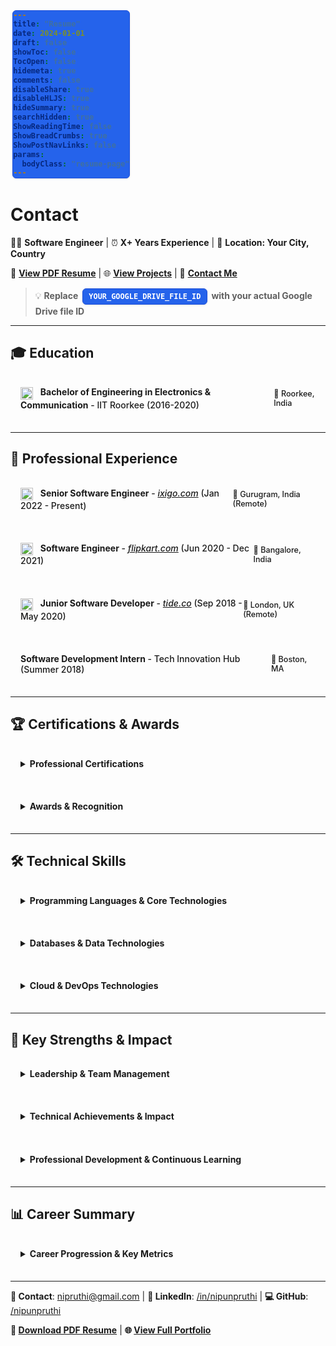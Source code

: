 ```yaml
---
title: "Resume"
date: 2024-01-01
draft: false
showToc: false
TocOpen: false
hidemeta: true
comments: false
disableShare: true
disableHLJS: true
hideSummary: true
searchHidden: true
ShowReadingTime: false
ShowBreadCrumbs: true
ShowPostNavLinks: false
params:
  bodyClass: "resume-page"
---
```


<style>
/* Make the resume page use full width */
.main {
    max-width: 95% !important;
    margin: 0 auto;
    padding: 0 2rem;
}

.post-content {
    max-width: none !important;
    width: 100%;
}

/* Better spacing for details/summary sections */
details {
    width: 100%;
    margin-bottom: 1.2rem;
    border: 1px solid var(--border);
    border-radius: 8px;
    overflow: hidden;
}

summary {
    padding: 1rem;
    background-color: var(--code-bg);
    cursor: pointer;
    font-weight: 500;
    border-bottom: 1px solid var(--border);
}

summary:hover {
    background-color: var(--hljs-bg);
}

details[open] summary {
    border-bottom: 1px solid var(--border);
}

details > *:not(summary) {
    padding: 1rem;
}

/* Technology tags styling */
code {
    display: inline-block;
    margin: 0.1rem 0.2rem;
    padding: 0.3rem 0.6rem;
    background-color: #2563eb !important;
    color: #ffffff !important;
    border-radius: 6px;
    font-size: 0.85em;
    font-weight: 600;
    border: 1px solid #1d4ed8;
    box-shadow: 0 1px 3px rgba(0, 0, 0, 0.1);
}

/* Responsive design */
@media (max-width: 768px) {
    .main {
        max-width: 100% !important;
        padding: 0 1rem;
    }
    
    details > *:not(summary) {
        padding: 0.75rem;
    }
    
    summary {
        padding: 0.75rem;
        flex-direction: column !important;
        align-items: flex-start !important;
        gap: 0.5rem;
    }
    
    summary span:last-child {
        font-size: 0.8em !important;
        align-self: flex-end;
    }
}

/* Company icon alignment */
summary img {
    margin-right: 8px;
    vertical-align: middle;
}
</style>

# Contact

👨‍💻 **Software Engineer** | ⏰ **X+ Years Experience** | 📍 **Location: Your City, Country**

📄 **[View PDF Resume](https://drive.google.com/file/d/YOUR_GOOGLE_DRIVE_FILE_ID/view?usp=sharing)** | 🌐 **[View Projects](/projects)** | 📧 **[Contact Me](/contact)**

> 💡 **Replace `YOUR_GOOGLE_DRIVE_FILE_ID` with your actual Google Drive file ID**

---

## 🎓 Education

<details>
<summary style="display: flex; justify-content: space-between; align-items: center;">
<span><img src="/images/iitr-icon.jpeg" alt="IIT Roorkee" width="20" height="20" style="display:inline-block; vertical-align:middle; margin-right:8px;"> <strong>Bachelor of Engineering in Electronics & Communication</strong> - IIT Roorkee (2016-2020)</span>
<span style="font-size: 0.9em; color: var(--secondary);">📍 Roorkee, India</span>
</summary>

</details>

---

## 🏢 Professional Experience

<details>
<summary style="display: flex; justify-content: space-between; align-items: center;">
<span><img src="/images/ixigo-icon.png" alt="ixigo" width="20" height="20" style="display:inline-block; vertical-align:middle; margin-right:8px;"> <strong>Senior Software Engineer</strong> - <a href="https://www.ixigo.com"><em>ixigo.com</em></a> (Jan 2022 - Present)</span>
<span style="font-size: 0.9em; color: var(--secondary);">📍 Gurugram, India (Remote)</span>
</summary>

### 🎯 Key Responsibilities
- Lead backend development for travel search and booking platform serving millions of users
- Architect and implement scalable travel APIs using Go, PostgreSQL, and Kubernetes
- Optimize flight search algorithms and hotel aggregation systems for performance
- Mentor junior developers and establish best practices for the travel tech team

### 🏆 Key Achievements
- **Travel Platform Scale**: Built systems handling 10M+ travel searches daily during peak season
- **Search Performance**: Reduced flight search response times by 40% through algorithmic improvements
- **Team Leadership**: Managed a team of 4 engineers, delivering 15+ travel features on schedule
- **Cost Optimization**: Implemented caching strategies that reduced API costs by $50K annually

### 💻 Technologies Used
`Go` `PostgreSQL` `Kubernetes` `Docker` `AWS` `Redis` `GraphQL` `gRPC`

</details>

<details>
<summary style="display: flex; justify-content: space-between; align-items: center;">
<span><img src="/images/flipkart-icon.png" alt="Flipkart" width="20" height="20" style="display:inline-block; vertical-align:middle; margin-right:8px;"> <strong>Software Engineer</strong> - <a href="https://www.flipkart.com"><em>flipkart.com</em></a> (Jun 2020 - Dec 2021)</span>
<span style="font-size: 0.9em; color: var(--secondary);">📍 Bangalore, India</span>
</summary>

### 🎯 Key Responsibilities
- Developed e-commerce platform features for India's largest marketplace using React, Node.js, and MongoDB
- Built and maintained seller onboarding and catalog management systems
- Collaborated with product teams on customer experience and marketplace features
- Participated in on-call rotation for critical e-commerce infrastructure

### 🏆 Key Achievements
- **E-commerce Scale**: Contributed to platform serving 100M+ monthly active users
- **Seller Platform**: Built seller dashboard features used by 500K+ merchants
- **Performance**: Delivered 25+ marketplace features with 99.9% uptime during high-traffic sales
- **Quality**: Introduced automated testing practices, increasing code coverage from 40% to 85%

### 💻 Technologies Used
`JavaScript` `React` `Node.js` `MongoDB` `AWS` `Docker` `Jest` `Cypress`

</details>

<details>
<summary style="display: flex; justify-content: space-between; align-items: center;">
<span><img src="/images/tide-icon.png" alt="Tide" width="20" height="20" style="display:inline-block; vertical-align:middle; margin-right:8px;"> <strong>Junior Software Developer</strong> - <a href="https://www.tide.co"><em>tide.co</em></a> (Sep 2018 - May 2020)</span>
<span style="font-size: 0.9em; color: var(--secondary);">📍 London, UK (Remote)</span>
</summary>

### 🎯 Key Responsibilities
- Developed fintech applications for SME banking platform using Java Spring Boot and Angular
- Built payment processing and account management systems for small businesses
- Maintained financial data systems and performed secure database migrations
- Participated in agile development process with focus on financial compliance

### 🏆 Key Achievements
- **Fintech Platform**: Built payment systems processing £1M+ daily transactions for SMEs
- **Performance**: Improved payment processing speed by 50% through optimization
- **Compliance**: Implemented security features meeting FCA regulatory requirements
- **Customer Support**: Resolved 200+ financial platform issues with 95% satisfaction

### 💻 Technologies Used
`Java` `Spring Boot` `Angular` `MySQL` `Maven` `JUnit` `Git`

</details>

<details>
<summary style="display: flex; justify-content: space-between; align-items: center;">
<span><strong>Software Development Intern</strong> - Tech Innovation Hub (Summer 2018)</span>
<span style="font-size: 0.9em; color: var(--secondary);">📍 Boston, MA</span>
</summary>

### 🎯 Key Responsibilities
- Developed mobile application features using React Native
- Assisted in API development and testing
- Participated in daily standups and sprint reviews
- Contributed to open-source projects

### 🏆 Key Achievements
- **Mobile App Feature**: Developed user authentication system used by 10K+ mobile users
- **API Integration**: Built integration with 3rd party payment systems
- **Open Source**: Contributed to 2 popular open-source libraries
- **Learning**: Completed 5 technical workshops and obtained AWS Cloud Practitioner certification

### 💻 Technologies Used
`React Native` `JavaScript` `Python` `REST APIs` `Git`

</details>

---

## 🏆 Certifications & Awards

<details>
<summary><strong>Professional Certifications</strong></summary>

### ☁️ Cloud & Infrastructure
- **AWS Certified Solutions Architect - Professional** *(2023)*
- **Google Cloud Professional Developer** *(2022)*
- **Kubernetes Administrator (CKA)** *(2022)*
- **AWS Certified Developer - Associate** *(2020)*

### 📋 Project Management
- **Scrum Master Certified (SMC)** *(2019)*

</details>

<details>
<summary><strong>Awards & Recognition</strong></summary>

### 🥇 Professional Awards
- **Employee of the Quarter** - Tech Company Inc. *(Q3 2023)*
- **Innovation Award** - Startup Labs *(2021)*
- **Open Source Contributor Award** - GitHub *(2021)*

### 🎖️ Industry Recognition
- **Best Technical Presentation** - Tech Conference 2022
- **Hackathon Winner** - City Tech Challenge 2020

</details>

---

## 🛠️ Technical Skills

<details>
<summary><strong>Programming Languages & Core Technologies</strong></summary>

### 🔤 Programming Languages
- **Expert Level**: Go, JavaScript/TypeScript, Python
- **Proficient**: Java, SQL, HTML/CSS
- **Familiar**: Rust, C++, Shell Scripting

### ⚙️ Core Development
- **Backend Frameworks**: Express.js, Gin, Echo, Spring Boot, Django, FastAPI
- **Frontend Frameworks**: React, Vue.js, Angular, Next.js
- **Testing Frameworks**: Jest, Cypress, JUnit, pytest, Go testing

</details>

<details>
<summary><strong>Databases & Data Technologies</strong></summary>

### 🗃️ Database Systems
- **Relational**: PostgreSQL, MySQL, SQLite
- **NoSQL**: MongoDB, Redis, DynamoDB
- **Search Engines**: Elasticsearch, Solr
- **Message Queues**: RabbitMQ, Apache Kafka

### 📊 Data Processing
- **Analytics**: Apache Spark, Pandas, NumPy
- **ETL Tools**: Apache Airflow, Luigi
- **Data Visualization**: D3.js, Chart.js, Plotly

</details>

<details>
<summary><strong>Cloud & DevOps Technologies</strong></summary>

### ☁️ Cloud Platforms
- **Primary**: AWS (EC2, S3, Lambda, RDS, EKS)
- **Secondary**: Google Cloud Platform, Microsoft Azure

### 🚀 DevOps & Infrastructure
- **Containerization**: Docker, Kubernetes, Docker Compose
- **CI/CD**: GitHub Actions, GitLab CI, Jenkins, CircleCI
- **Infrastructure as Code**: Terraform, CloudFormation, Ansible
- **Monitoring**: Prometheus, Grafana, New Relic, DataDog

### 🛠️ Development Tools
- **Version Control**: Git, GitHub, GitLab
- **API Technologies**: REST, GraphQL, gRPC, OpenAPI
- **Security**: OAuth, JWT, SSL/TLS, Security Best Practices

</details>

---

## 🎯 Key Strengths & Impact

<details>
<summary><strong>Leadership & Team Management</strong></summary>

### 👥 Team Leadership Experience
- **Team Size**: Successfully led teams of 2-6 engineers
- **Mentorship**: Mentored 10+ junior developers throughout career
- **Cross-functional Collaboration**: Worked with Product, Design, and QA teams
- **Technical Direction**: Drove architectural decisions and technology adoption

### 📋 Project Management
- **Delivery Rate**: Maintained 95%+ on-time delivery rate for assigned projects
- **Stakeholder Communication**: Regular reporting to C-level executives
- **Risk Management**: Proactive identification and mitigation of technical risks

</details>

<details>
<summary><strong>Technical Achievements & Impact</strong></summary>

### ⚡ Performance & Optimization
- **System Performance**: Improved application performance by 40% on average across projects
- **Cost Optimization**: Achieved $100K+ in annual cost savings through infrastructure improvements
- **Scalability**: Built systems serving 1M+ combined users

### 🔧 Notable Technical Contributions
- **Microservices Migration**: Led enterprise monolith to microservices migration
- **Real-time Analytics Platform**: Built data processing pipeline handling 1TB+ daily data
- **Developer Tools**: Created internal tools adopted by 100+ engineers across organization
- **Open Source**: Active contributor to projects with 10K+ GitHub stars

</details>

<details>
<summary><strong>Professional Development & Continuous Learning</strong></summary>

### 📖 Continuous Learning
- **Conferences**: Regular attendee of major tech conferences (AWS re:Invent, KubeCon, etc.)
- **Certifications**: Maintain current certifications in cloud and container technologies
- **Side Projects**: Active development of personal projects to explore new technologies
- **Community**: Active in open-source community and technical forums

### 🤝 Knowledge Sharing
- **Technical Writing**: Author of technical blog posts and documentation
- **Speaking**: Presented at local meetups and tech conferences
- **Mentoring**: Volunteer mentor for coding bootcamps and university programs
- **Code Review**: Established code review standards and best practices

</details>

---

## 📊 Career Summary

<details>
<summary><strong>Career Progression & Key Metrics</strong></summary>

### 📈 Career Timeline
- **2018**: Started as Software Development Intern
- **2018-2020**: Junior Software Developer (1.5 years)
- **2020-2021**: Software Engineer (1.5 years)
- **2022-Present**: Senior Software Engineer (2+ years)

### 📊 Impact Metrics
- **Projects Delivered**: 50+ successful project deliveries
- **Team Members Mentored**: 10+ junior developers
- **Users Impacted**: 1M+ combined users across all projects
- **Cost Savings**: $150K+ in infrastructure optimizations
- **Performance Improvements**: 40% average improvement across systems

### 🌱 Professional Growth
- **Technical Leadership**: Progressed from individual contributor to technical lead
- **Industry Recognition**: Multiple awards and certifications
- **Community Impact**: Active open-source contributor and technical speaker

</details>

---

**📧 Contact**: [nipruthi@gmail.com](mailto:nipruthi@gmail.com) | **📱 LinkedIn**: [/in/nipunpruthi](https://linkedin.com/in/nipunpruthi) | **💻 GitHub**: [/nipunpruthi](https://github.com/nipunpruthi)

**📄 [Download PDF Resume](mailto:nipruthi@gmail.com?subject=Resume%20Request)** | **🌐 [View Full Portfolio](/projects)**